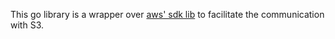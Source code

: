 This go library is a wrapper over [aws' sdk lib](https://github.com/aws/aws-sdk-go) to facilitate the communication with S3.
